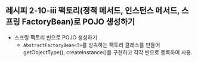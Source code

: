 ## 레시피 2-10-iii 팩토리(정적 메서드, 인스턴스 메서드, 스프링 FactoryBean)로 POJO 생성하기

* 스프링 팩토리 빈으로 POJO 생성하기
  * `AbstractFactoryBean<T>`를 상속하는 팩토리 클래스를 만들어 getObjectType(), createInstance()를 구현하고 각각 빈으로 등록하여 사용.